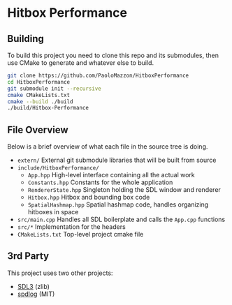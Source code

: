 # Hitbox Performance

## Building
To build this project you need to clone this repo and its submodules, then use CMake
to generate and whatever else to build.

```bash
git clone https://github.com/PaoloMazzon/HitboxPerformance
cd HitboxPerformance
git submodule init --recursive
cmake CMakeLists.txt
cmake --build ./build
./build/Hitbox-Performance
```

## File Overview
Below is a brief overview of what each file in the source tree is doing.

  - `extern/` External git submodule libraries that will be built from source
  - `include/HitboxPerformance/`
    - `App.hpp` High-level interface containing all the actual work
    - `Constants.hpp` Constants for the whole application
    - `RendererState.hpp` Singleton holding the SDL window and renderer
    - `Hitbox.hpp` Hitbox and bounding box code
    - `SpatialHashmap.hpp` Spatial hashmap code, handles organizing hitboxes in space
  - `src/main.cpp` Handles all SDL boilerplate and calls the `App.cpp` functions
  - `src/*` Implementation for the headers
  - `CMakeLists.txt` Top-level project cmake file

## 3rd Party
This project uses two other projects:

 - [SDL3](https://github.com/libsdl-org/SDL) (zlib)
 - [spdlog](https://github.com/gabime/spdlog) (MIT)